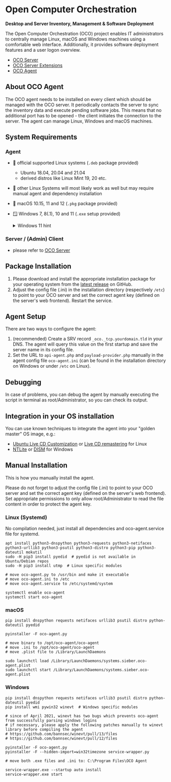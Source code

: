# Open Computer Orchestration
**Desktop and Server Inventory, Management & Software Deployment**

The Open Computer Orchestration (OCO) project enables IT administrators to centrally manage Linux, macOS and Windows machines using a comfortable web interface. Additionally, it provides software deployment features and a user logon overview.

- [OCO Server](https://github.com/schorschii/oco-server)
- [OCO Server Extensions](https://github.com/schorschii/oco-server-extensions)
- [OCO Agent](https://github.com/schorschii/oco-agent)

## About OCO Agent
The OCO agent needs to be installed on every client which should be managed with the OCO server. It periodically contacts the server to sync the inventory data and execute pending software jobs. This means that no additional port has to be opened - the client initiates the connection to the server. The agent can manage Linux, Windows and macOS machines.

## System Requirements
### Agent
- 🐧 official supported Linux systems (`.deb` package provided)
  - Ubuntu 18.04, 20.04 and 21.04
  - derived distros like Linux Mint 19, 20 etc.
- 🐧 other Linux Systems will most likely work as well but may require manual agent and dependency installation
- 🍏 macOS 10.15, 11 and 12 (`.pkg` package provided)
- 🪟 Windows 7, 8(.1), 10 and 11 (`.exe` setup provided)
  <details>
  <summary>Windows 11 hint</summary>
  
  Windows 11 Build 22000 (the first official release build) is internally still named "Windows 10" (tested with the "Education" edition). The OCO agent will work but shows "Windows 10" as operating system. This is not an agent but a Windows issue, because the registry key `HKEY_LOCAL_MACHINE\SOFTWARE\Microsoft\Windows NT\CurrentVersion\ProductName` is not updated to "Windows 11". Please use the build number to identify Windows 11 machines in the OCO web console. BTW: great job, Microsoft!
  </details>

### Server / (Admin) Client
- please refer to [OCO Server](https://github.com/schorschii/oco-server)

## Package Installation
1. Please download and install the appropriate installation package for your operating system from the [latest release](https://github.com/schorschii/oco-agent/releases) on GitHub.
2. Adjust the config file (.ini) in the installation directory (respectively `/etc`) to point to your OCO server and set the correct agent key (defined on the server's web frontend). Restart the service.

## Agent Setup
There are two ways to configure the agent:
1. (recommended) Create a SRV record `_oco._tcp.yourdomain.tld` in your DNS. The agent will query this value on the first startup and save the server name in its config file.
2. Set the URL to `api-agent.php` and `payload-provider.php` manually in the agent config file `oco-agent.ini` (can be found in the installation directory on Windows or under `/etc` on Linux).

## Debugging
In case of problems, you can debug the agent by manually executing the script in terminal as root/Administrator, so you can check its output.

## Integration in your OS installation
You can use known techniques to integrate the agent into your "golden master" OS image, e.g.:

- [Ubuntu Live CD Customization](https://help.ubuntu.com/community/LiveCDCustomization) or [Live CD remastering](https://wiki.ubuntuusers.de/LiveCD_manuell_remastern/) for Linux
- [NTLite](https://www.ntlite.com/) or [DISM](https://docs.microsoft.com/de-de/windows-hardware/manufacture/desktop/what-is-dism) for Windows

## Manual Installation
This is how you manually install the agent.

Please do not forget to adjust the config file (.ini) to point to your OCO server and set the correct agent key (defined on the server's web frontend). Set appropriate permissions to only allow root/Administrator to read the file content in order to protect the agent key.

### Linux (Systemd)
No compilation needed, just install all dependencies and oco-agent.service file for systemd.
```
apt install python3-dnspython python3-requests python3-netifaces python3-urllib3 python3-psutil python3-distro python3-pip python3-dateutil mokutil
sudo -H pip3 install pyedid  # pyedid is not available in Ubuntu/Debian repos
sudo -H pip3 install utmp  # Linux specific modules

# move oco-agent.py to /usr/bin and make it executable
# move oco-agent.ini to /etc
# move oco-agent.service to /etc/systemd/system

systemctl enable oco-agent
systemctl start oco-agent
```

### macOS
```
pip install dnspython requests netifaces urllib3 psutil distro python-dateutil pyedid

pyinstaller -F oco-agent.py

# move binary to /opt/oco-agent/oco-agent
# move .ini to /opt/oco-agent/oco-agent
# move .plist file to /Library/LaunchDaemons

sudo launchctl load /Library/LaunchDaemons/systems.sieber.oco-agent.plist
sudo launchctl start /Library/LaunchDaemons/systems.sieber.oco-agent.plist
```

### Windows
```
pip install dnspython requests netifaces urllib3 psutil distro python-dateutil pyedid
pip install wmi pywin32 winevt  # Windows specific modules

# since of April 2021, winevt has two bugs which prevents oco-agent from successfully parsing windows logins
# if necessary, please apply the following patches manually to winevt library before compiling the agent
# https://github.com/bannsec/winevt/pull/13/files
# https://github.com/bannsec/winevt/pull/12/files

pyinstaller -F oco-agent.py
pyinstaller -F --hidden-import=win32timezone service-wrapper.py

# move both .exe files and .ini to: C:\Program Files\OCO Agent

service-wrapper.exe --startup auto install
service-wrapper.exe start
```
